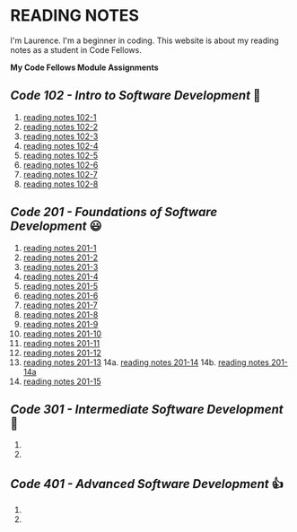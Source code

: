# **READING NOTES**

I'm Laurence. I'm a beginner in coding.  This website is about my reading notes as a student in Code Fellows.

**My Code Fellows Module Assignments**

## **_Code 102 - Intro to Software Development_** :running:

1. [reading notes 102-1](102/reading-notes-102-1.md)
2. [reading notes 102-2](102/reading-notes-102-2.md)
3. [reading notes 102-3](102/reading-notes-102-3.md)
4. [reading notes 102-4](102/reading-notes-102-4.md)
5. [reading notes 102-5](102/reading-notes-102-5.md)
6. [reading notes 102-6](102/reading-notes-102-6.md)
7. [reading notes 102-7](102/reading-notes-102-7.md)
8. [reading notes 102-8](102/reading-notes-102-8.md)

## **_Code 201 - Foundations of Software Development_** :smiley:

1. [reading notes 201-1](201/class-01.md)
2. [reading notes 201-2](201/class-02.md)
3. [reading notes 201-3](201/class-03.md)
4. [reading notes 201-4](201/class-04.md)
5. [reading notes 201-5](201/class-05.md)
6. [reading notes 201-6](201/class-06.md)
7. [reading notes 201-7](201/class-07.md)
8. [reading notes 201-8](201/class-08.md)
9. [reading notes 201-9](201/class-09.md)
10. [reading notes 201-10](201/class-10.md)
11. [reading notes 201-11](201/class-11.md)
12. [reading notes 201-12](201/class-12.md)
13. [reading notes 201-13](201/class-13.md)
14a. [reading notes 201-14](201/class-14a.md)
14b. [reading notes 201-14a](201/class-14b.md)
15. [reading notes 201-15](201/class-15.md)

## **_Code 301 - Intermediate Software Development_** :hear_no_evil:

1.
2.

## **_Code 401 - Advanced Software Development_** :+1:

1.
2.

